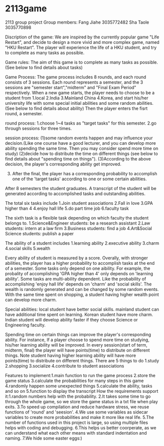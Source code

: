 # 2113game
2113 group project
Group members: Fang Jiahe 3035772482
               Sha Taole  3035770898

Discription of the game: We are inspired by the currently popular game "Life Restart", and decide to design a more vivid and more complex game, named "HKU Restart". The player will experience the life of a HKU student, and try to complete as many tasks as possible.

Game rules: The aim of this game is to complete as many tasks as possible.  (See below to find details about tasks) 

Game Process: The game process includes 8 rounds, and each round consists of 3 sessions.
Each round represents a semester, and the 3 sessions are "semester start","midterm" and "Final Exam Period" respectively.
When a new game starts, the player needs to choose to be a student from 1.local 2.India 3.Mainland China 4.Korea, and start his/her university life with some special initial abilities and some random abilities. (See below to find details about ability)
Then the player enters the fisrt round, a semester.
            
round process:
1.choose 1~4 tasks as "target tasks" for this semester.
2.go through sessions for three times.

session process:
(1)some random events happen and may influence your decision.(Like one course have a good lecturer, and you can develop more ability spending the same time. Then you may consider spend more time on study)
(2)decide how to distribute the time on different things (see below to find details about "spending time on things").
(3)According to the above decision, the player's corresponding ability get improved.
                              
3. After the final, the player has a corresponding probability to accomplish one of the 'target tasks' according to one or some certain abilities.

After 8 semesters the student graduates. A transcript of the student will be generated according to accomplished tasks and outstanding abilities.
            
The total six tasks include 
1.Join student associations 
2.Fall in love 
3.GPA higher than 4 
4.enjoy hall life 
5.do part time job 
6.faculty task
            
The sixth task is a flexible task depending on which faculty the student belongs to. 
1.Science&Engineer students: be a research assistant
2.Law students: intern at a law firm 
3.Business students: find a job 
4.Art&Social Science students: publish a paper
            
The ability of a student includes 
1.learning ability 
2.executive ability 
3.charm 
4.social skills 
5.wealth

Every ability of student is measured by a score.
Overally, with stronger abilities, the player has a higher probability to accomplish tasks at the end of a semester.
Some tasks only depend on one aibility. For example, the probality of accomplishing 'GPA higher than 4' only depends on 'learning ability'. 
Some tasks are multi-ability dependent. Like the probability of accomplishing 'enjoy hall life' depends on 'charm' and 'social skills'.
The wealth is randomly generated and can be changed by some random events.
With the same time spent on shopping, a student having higher wealth point can develop more charm.


Special abilities:
local student have better social skills.
mainland student can have additional time spent on learning.
Korean student have more charm.
Indian student will develop ability faster if they choose Science or Engineering faculty.

Spending time on certain things can improve the player's corresponding ability. 
For instance, If a player choose to spend more time on studying, his/her learning ability will be improved. 
In every session(start of term, midterm, final) the player will have points(time) to distribute on different things.
Note student having higher learning ability will have more points(time) to distribute on different things.
There are 5 things to do 
1.study 
2.shopping 
3.socialize 
4.contribute to student associations 

Features to implement:1.main function to run the game process
                      2.store the game status 
                      3.calculate the probabilities for many steps in this game
                      4.randomly happen some unexpected things
                      5.calculate the ability, tasks and so on
                      5.function to display the transcript
How the requirements support it:1.random numbers help with the probability.
                                2.It takes some time to go through the whole game, so we store the game status in a txt file when play exits.
                                3.To speed up compilation and reduce hardware stress, we reuse functions of 'round' and 'seesion'.
                                4.We use some variables as sidecar variables to create more probabilities and make it more like real life.
                                5.The number of functions used in this project is large, so using multiple files helps with coding and debugging.
                                6.This helps us better coorperate, as we can understand what each other means with standard indentation and naming.
                                7.We hide some easter eggs:)
            
